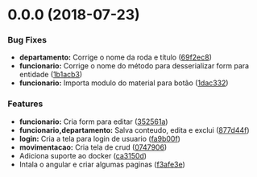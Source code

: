 <a name="0.0.0"></a>
# 0.0.0 (2018-07-23)


### Bug Fixes

* **departamento:** Corrige o nome da roda e título ([69f2ec8](https://github.com/afranioce/tll-webapp/commit/69f2ec8))
* **funcionario:** Corrige o nome do método para desserializar form para entidade ([1b1acb3](https://github.com/afranioce/tll-webapp/commit/1b1acb3))
* **funcionario:** Importa modulo do material para botão ([1dac332](https://github.com/afranioce/tll-webapp/commit/1dac332))


### Features

* **funcionario:** Cria form para editar ([352561a](https://github.com/afranioce/tll-webapp/commit/352561a))
* **funcionario,departamento:** Salva conteudo, edita e exclui ([877d44f](https://github.com/afranioce/tll-webapp/commit/877d44f))
* **login:** Cria a tela para login de usuario ([fa9b00f](https://github.com/afranioce/tll-webapp/commit/fa9b00f))
* **movimentacao:** Cria tela de crud ([0747906](https://github.com/afranioce/tll-webapp/commit/0747906))
* Adiciona suporte ao docker ([ca3150d](https://github.com/afranioce/tll-webapp/commit/ca3150d))
* Intala o angular e criar algumas paginas ([f3afe3e](https://github.com/afranioce/tll-webapp/commit/f3afe3e))



